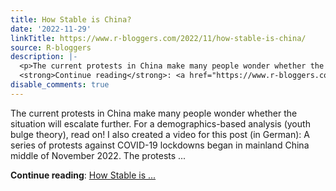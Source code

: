 ```yaml
---
title: How Stable is China?
date: '2022-11-29'
linkTitle: https://www.r-bloggers.com/2022/11/how-stable-is-china/
source: R-bloggers
description: |-
  <p>The current protests in China make many people wonder whether the situation will escalate further. For a demographics-based analysis (youth bulge theory), read on! I also created a video for this post (in German): A series of protests against COVID-19 lockdowns began in mainland China middle of November 2022. The protests ...</p>
  <strong>Continue reading</strong>: <a href="https://www.r-bloggers.com/2022/11/how-stable-is-china/">How Stable is ...
disable_comments: true
---
```

<p>The current protests in China make many people wonder whether the situation will escalate further. For a demographics-based analysis (youth bulge theory), read on! I also created a video for this post (in German): A series of protests against COVID-19 lockdowns began in mainland China middle of November 2022. The protests ...</p>
<strong>Continue reading</strong>: <a href="https://www.r-bloggers.com/2022/11/how-stable-is-china/">How Stable is ...